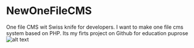 # NewOneFileCMS
One file CMS  wit Swiss knife for developers.
I want to make one file cms system based on PHP. 
Its my firts project on Github for education puprose
![alt text](http://seo-studio.cz/snewscms/news3.png)
